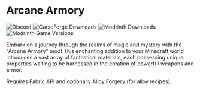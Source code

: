 # Arcane Armory

![Discord](https://img.shields.io/discord/1207469438719492176?style=for-the-badge&logo=discord&logoColor=ffffff)
![CurseForge Downloads](https://img.shields.io/curseforge/dt/987708?style=for-the-badge&logo=curseforge)
![Modrinth Downloads](https://img.shields.io/modrinth/dt/BwvGX21P?style=for-the-badge&logo=modrinth&color=1bd96a)
![Modrinth Game Versions](https://img.shields.io/modrinth/game-versions/BwvGX21P?style=for-the-badge)

Embark on a journey through the realms of magic and mystery with the "Arcane Armory" mod! This enchanting addition to your Minecraft world introduces a vast array of fantastical materials, each possessing unique properties waiting to be harnessed in the creation of powerful weapons and armor.

Requires Fabric API and optionally Alloy Forgery (for alloy recipes).
